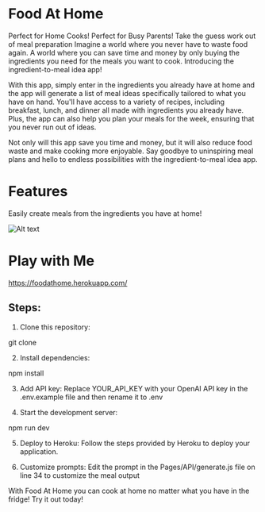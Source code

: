 # Food At Home
Perfect for Home Cooks!  Perfect for Busy Parents! Take the guess work out of meal preparation
Imagine a world where you never have to waste food again. A world where you can save time and money by only buying the ingredients you need for the meals you want to cook. Introducing the ingredient-to-meal idea app!

With this app, simply enter in the ingredients you already have at home and the app will generate a list of meal ideas specifically tailored to what you have on hand. You'll have access to a variety of recipes, including breakfast, lunch, and dinner all made with ingredients you already have. Plus, the app can also help you plan your meals for the week, ensuring that you never run out of ideas.

Not only will this app save you time and money, but it will also reduce food waste and make cooking more enjoyable. Say goodbye to uninspiring meal plans and hello to endless possibilities with the ingredient-to-meal idea app.

# Features
Easily create meals from the ingredients you have at home!

![Alt text](/AutoCompleteSteroids/public/Screenshot.png)

# Play with Me

https://foodathome.herokuapp.com/
## Steps:

1. Clone this repository:

git clone 

2. Install dependencies:

npm install

3. Add API key: Replace YOUR_API_KEY with your OpenAI API key in the .env.example file and then rename it to .env

4. Start the development server:

npm run dev

5. Deploy to Heroku: Follow the steps provided by Heroku to deploy your application.

6. Customize prompts: Edit the prompt in the Pages/API/generate.js file on line 34 to customize the meal output

With Food At Home you can cook at home no matter what you have in the fridge! Try it out today!